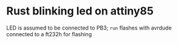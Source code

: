 # Rust blinking led on attiny85

LED is assumed to be connected to PB3; `run` flashes with avrdude connected to
a ft232h for flashing
